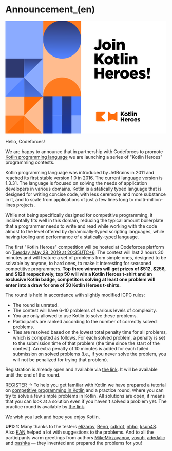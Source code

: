 # Announcement_(en)

![](images/d3f67b5afe94939d82d9358aeb7a0edcf6a8d33f.png)

Hello, Codeforces!

We are happy to announce that in partnership with Codeforces to promote [Kotlin programming language](https://codeforces.com/https://kotlinlang.org/) we are launching a series of "Kotlin Heroes" programming contests.

Kotlin programming language was introduced by JetBrains in 2011 and reached its first stable version 1.0 in 2016. The current language version is 1.3.31. The language is focused on solving the needs of application developers in various domains. Kotlin is a statically typed language that is designed for writing concise code, with less ceremony and more substance in it, and to scale from applications of just a few lines long to multi-million-lines projects. 

While not being specifically designed for competitive programming, it incidentally fits well in this domain, reducing the typical amount boilerplate that a programmer needs to write and read while working with the code almost to the level offered by dynamically-typed scripting languages, while having tooling and performance of a statically-typed language.

The first "Kotlin Heroes" competition will be hosted at Codeforces platform on [Tuesday, May 28, 2019 at 20:35UTC+6](https://codeforces.com/https://www.timeanddate.com/worldclock/fixedtime.html?day=28&month=5&year=2019&hour=17&min=35&sec=0&p1=166). The contest will last 2 hours 30 minutes and will feature a set of problems from simple ones, designed to be solvable by anyone, to hard ones, to make it interesting for seasoned competitive programmers. **Top three winners will get prizes of $512, $256, and $128 respectively, top 50 will win a Kotlin Heroes t-shirt and an exclusive Kotlin badge, competitors solving at least one problem will enter into a draw for one of 50 Kotlin Heroes t-shirts.**

The round is held in accordance with slightly modified ICPC rules:

 * The round is unrated.
* The contest will have 6-10 problems of various levels of complexity.
* You are only allowed to use Kotlin to solve these problems.
* Participants are ranked according to the number of correctly solved problems.
* Ties are resolved based on the lowest total penalty time for all problems, which is computed as follows. For each solved problem, a penalty is set to the submission time of that problem (the time since the start of the contest). An extra penalty of 10 minutes is added for each failed submission on solved problems (i.e., if you never solve the problem, you will not be penalized for trying that problem).

Registration is already open and available via [the link](https://codeforces.com/contests/1170). It will be available until the end of the round.

  

 [REGISTER →](https://codeforces.com/contests/1170)  To help you get familiar with Kotlin we have prepared a tutorial on [competitive programming in Kotlin](https://codeforces.com/https://kotlinlang.org/docs/tutorials/competitive-programming.html) and a practice round, where you can try to solve a few simple problems in Kotlin. All solutions are open, it means that you can look at a solution even if you haven't solved a problem yet. The practice round is available by [the link](https://codeforces.com/contests/1171).

We wish you luck and hope you enjoy Kotlin.

**UPD 1:** Many thanks to the testers [elizarov](https://codeforces.com/profile/elizarov "Candidate Master elizarov"), [Benq](https://codeforces.com/profile/Benq "Legendary Grandmaster Benq"), [cdkrot](https://codeforces.com/profile/cdkrot "Grandmaster cdkrot"), [nhho](https://codeforces.com/profile/nhho "Grandmaster nhho"), [ksun48](https://codeforces.com/profile/ksun48 "Legendary Grandmaster ksun48"). Also [KAN](https://codeforces.com/profile/KAN "Grandmaster KAN") helped a lot with suggestions to the problems. And to all the participants warm greetings from authors [MikeMirzayanov](https://codeforces.com/profile/MikeMirzayanov "Headquarters, MikeMirzayanov"), [vovuh](https://codeforces.com/profile/vovuh "Candidate Master vovuh"), [adedalic](https://codeforces.com/profile/adedalic "International Master adedalic") and [pashka](https://codeforces.com/profile/pashka "Grandmaster pashka") — they invented and prepared the problems for you!


